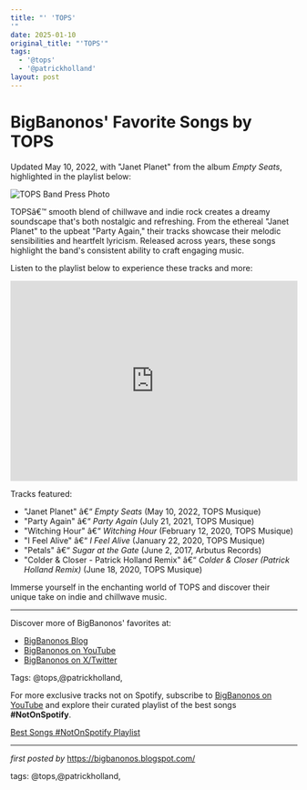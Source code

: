```yaml
---
title: "' 'TOPS'
'"
date: 2025-01-10
original_title: "'TOPS'"
tags:
  - '@tops'
  - '@patrickholland'
layout: post
---
```

<div class="post-title"> <h1>BigBanonos' Favorite Songs by TOPS</h1>
</div>
<p>Updated May 10, 2022, with "Janet Planet" from the album <i>Empty Seats</i>, highlighted in the playlist below:</p>
<div class="post-image"> <img src="https://images.squarespace-cdn.com/content/v1/5622cff4e4b0a49a91cfb980/1585144341534-8JNQCVFZ6F5OCDI1K0RE/TOPS-PressPhoto-4-Justin-Aranha.jpg" alt="TOPS Band Press Photo">
</div>
<p>TOPSâ€™ smooth blend of chillwave and indie rock creates a dreamy soundscape that's both nostalgic and refreshing. From the ethereal "Janet Planet" to the upbeat "Party Again," their tracks showcase their melodic sensibilities and heartfelt lyricism. Released across years, these songs highlight the band's consistent ability to craft engaging music.</p>
<p>Listen to the playlist below to experience these tracks and more:</p>
<div class="spotify-embed"> <iframe src="https://open.spotify.com/embed/playlist/3qf9RlO5VoFFv4RVXakGU7?utm_source=generator" width="100%" height="352" frameBorder="0" allowfullscreen="" allow="autoplay; clipboard-write; encrypted-media; fullscreen; picture-in-picture" loading="lazy"></iframe>
</div>
<p>Tracks featured:</p>
<ul> <li>"Janet Planet" â€“ <i>Empty Seats</i> (May 10, 2022, TOPS Musique)</li> <li>"Party Again" â€“ <i>Party Again</i> (July 21, 2021, TOPS Musique)</li> <li>"Witching Hour" â€“ <i>Witching Hour</i> (February 12, 2020, TOPS Musique)</li> <li>"I Feel Alive" â€“ <i>I Feel Alive</i> (January 22, 2020, TOPS Musique)</li> <li>"Petals" â€“ <i>Sugar at the Gate</i> (June 2, 2017, Arbutus Records)</li> <li>"Colder & Closer - Patrick Holland Remix" â€“ <i>Colder & Closer (Patrick Holland Remix)</i> (June 18, 2020, TOPS Musique)</li>
</ul>
<p>Immerse yourself in the enchanting world of TOPS and discover their unique take on indie and chillwave music.</p>
<hr>
<div class="post-footer"> <p>Discover more of BigBanonos' favorites at:</p> <ul> <li><a href="https://bigbanonos.blogspot.com/" target="_blank">BigBanonos Blog</a></li> <li><a href="https://www.youtube.com/@BigBanonos" target="_blank">BigBanonos on YouTube</a></li> <li><a href="https://x.com/bigbanonos" target="_blank">BigBanonos on X/Twitter</a></li> </ul>
</div>
<div class="post-tags"> Tags: @tops,@patrickholland,
</div>


<!--Subscribe and Playlist Links-->
<div>
    <p>For more exclusive tracks not on Spotify, subscribe to <a href="https://www.youtube.com/@BigBanonos" target="_blank">BigBanonos on YouTube</a> and explore their curated playlist of the best songs <strong>#NotOnSpotify</strong>.</p>
    <p><a href="https://www.youtube.com/playlist?list=PLtuNtuTatqI0kFahUCbtbfenC_ET5O_tr" target="_blank">Best Songs #NotOnSpotify Playlist<br /></a></p></div>

<hr />

<p><em>first posted by</em> <a href="https://bigbanonos.blogspot.com/" rel="noopener" target="_new">https://bigbanonos.blogspot.com/</a></p>

<p>tags: @tops,@patrickholland,</p>
